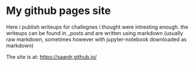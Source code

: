 # My github pages site 

Here i publish writeups for challegnes i thought were intresting enough. the writeups can be found in _posts and are written using markdown (usually raw markdown, sometimes however with jupyter-notebook downloaded as markdown)

The site is at: https://saardr.github.io/
